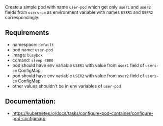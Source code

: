 Create a simple pod with name `user-pod` which get only `user1` and `user2` fields from `users-cm` as environment variable with names `USER1` and `USER2` correspondingly:

## Requirements
- namespace: `default`
- pod name: `user-pod`
- image: `busybox`
- comand: `sleep 4800`
- pod should have env variable `USER1` with value from `user1` field of `users-cm` ConfigMap
- pod should have env variable `USER2` with value from `user2` field of `users-cm` ConfigMap
- other values shouldn't be in env variables of `user-pod`

## Documentation:
- https://kubernetes.io/docs/tasks/configure-pod-container/configure-pod-configmap/

